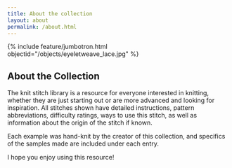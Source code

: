 ```yaml
---
title: About the collection
layout: about
permalink: /about.html
---
```

{% include feature/jumbotron.html objectid="/objects/eyeletweave_lace.jpg" %}

## About the Collection
The knit stitch library is a resource for everyone interested in knitting, whether they are just starting out or are more advanced and looking for inspiration. All stitches shown have detailed instructions, pattern abbreviations, difficulty ratings, ways to use this stitch, as well as information about the origin of the stitch if known. 

Each example was hand-knit by the creator of this collection, and specifics of the samples made are included under each entry. 

I hope you enjoy using this resource!
